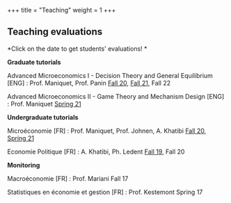 +++
title = "Teaching"
weight = 1
+++

## Teaching evaluations 

*Click on the date to get students' evaluations! *

**Graduate tutorials**

Advanced Microeconomics I - Decision Theory and General Equilibrium [ENG] : Prof. Maniquet, Prof. Panin
[Fall 20](https://antoine-germain.github.io/2020-2021-Q1-LECON2111_A._Germain_-_Advanced_Microeconomics_I___Decision_and_Game_Theory_-_TP_-_Web.pdf), [Fall 21](https://antoine-germain.github.io/2021-2022-Q1-LECON2111_Advanced_Microeconomics_I__Decision_and_Game_Theory_A.Germain__F.Maniquet.pdf), Fall 22

Advanced Microeconomics II - Game Theory and Mechanism Design [ENG] : Prof. Maniquet
[Spring 21](https://antoine-germain.github.io/2020-2021-Q2-LECON2112_A._Germain_-_Advanced_Microeconomics_II___Game_theory_and_Mechanism_Design_-_TP_-_Web.pdf)


**Undergraduate tutorials**

Microéconomie [FR] : Prof. Maniquet, Prof. Johnen, A. Khatibi
[Fall 20](https://antoine-germain.github.io/2020-2021-Q1-LECGE1222C_A._Germain_-_Microéconomie_-_TP_-_Web.pdf), [Spring 21](https://antoine-germain.github.io/2020-2021-Q2-LECGE1222B.pdf)

Economie Politique [FR] : A. Khatibi, Ph. Ledent
[Fall 19](https://antoine-germain.github.io/2019-2020-Q1-LCOPS1115B_A.Germain_-_Economie_politique_-_TP_-_Papier.pdf), Fall 20

**Monitoring**

Macroéconomie [FR] : Prof. Mariani
Fall 17

Statistiques en économie et gestion [FR] : Prof. Kestemont
Spring 17
